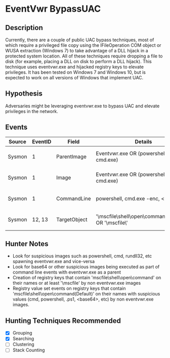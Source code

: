# EventVwr BypassUAC
## Description
Currently, there are a couple of public UAC bypass techniques, most of which require a privileged file copy using the IFileOperation COM object or WUSA extraction (Windows 7) to take advantage of a DLL hijack in a protected system location. All of these techniques require dropping a file to disk (for example, placing a DLL on disk to perform a DLL hijack). This technique uses eventvwr.exe and hijacked registry keys to elevate privileges. It has been tested on Windows 7 and Windows 10, but is expected to work on all versions of Windows that implement UAC.

## Hypothesis
Adversaries might be leveraging eventvwr.exe to bypass UAC and elevate privileges in the network.

## Events

| Source | EventID | Field | Details | Reference | 
|--------|---------|-------|--------|-----------| 
| Sysmon | 1 | ParentImage | Eventvwr.exe OR (powershell.exe OR cmd.exe) | Cyb3rWard0g & MalwareSoup |
| Sysmon | 1 | Image | Eventvwr.exe OR (powershell.exe OR cmd.exe) | Cyb3rWard0g & MalwareSoup) |
| Sysmon | 1 | CommandLine | powershell, cmd.exe -enc, \<base64\> | Cyb3rWard0g & MalwareSoup |
| Sysmon | 12, 13 | TargetObject | '\mscfile\shell\open\command\(Default)' OR '\\mscfile\\' | Cyb3rWard0g & MalwareSoup |


## Hunter Notes
* Look for suspicious images such as powershell, cmd, rundll32, etc spawning eventvwr.exe and vice-versa
* Look for base64 or other suspicious images being executed as part of command line events with eventvwr.exe as a parent
* Creation of registry keys that contain 'mscfile\shell\open\command\' on their names or at least '\mscfile\' by non eventvwr.exe images
* Registry value set events on registry keys that contain 'mscfile\shell\open\command\(Default)' on their names with suspicious values (cmd, powershell, .ps1, \<base64\>, etc) by non eventvwr.exe images.

## Hunting Techniques Recommended

- [x] Grouping
- [x] Searching
- [ ] Clustering
- [ ] Stack Counting
